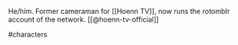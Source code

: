 He/him. Former cameraman for [[Hoenn TV]], now runs the rotomblr account of the network. [[@hoenn-tv-official]]

#characters 